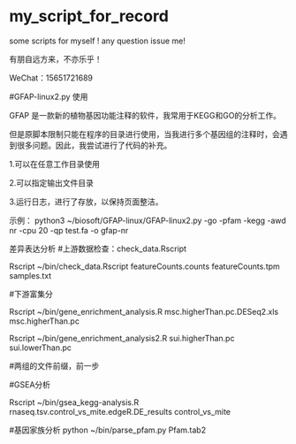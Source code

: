 # my_script_for_record
some scripts for myself !
any question issue me!

有朋自远方来，不亦乐乎！

WeChat：15651721689


#GFAP-linux2.py 使用

GFAP 是一款新的植物基因功能注释的软件，我常用于KEGG和GO的分析工作。

但是原脚本限制只能在程序的目录进行使用，当我进行多个基因组的注释时，会遇到很多问题。因此，我尝试进行了代码的补充。

1.可以在任意工作目录使用

2.可以指定输出文件目录

3.运行日志，进行了存放，以保持页面整洁。

示例：
python3 ~/biosoft/GFAP-linux/GFAP-linux2.py -go  -pfam -kegg -awd nr -cpu 20 -qp test.fa -o gfap-nr


差异表达分析
#上游数据检查：check_data.Rscript


Rscript ~/bin/check_data.Rscript featureCounts.counts featureCounts.tpm samples.txt

#下游富集分

Rscript ~/bin/gene_enrichment_analysis.R msc.higherThan.pc.DESeq2.xls msc.higherThan.pc


Rscript ~/bin/gene_enrichment_analysis2.R sui.higherThan.pc sui.lowerThan.pc


#两组的文件前缀，前一步

#GSEA分析


Rscript ~/bin/gsea_kegg-analysis.R rnaseq.tsv.control_vs_mite.edgeR.DE_results control_vs_mite

#基因家族分析
python ~/bin/parse_pfam.py Pfam.tab2
